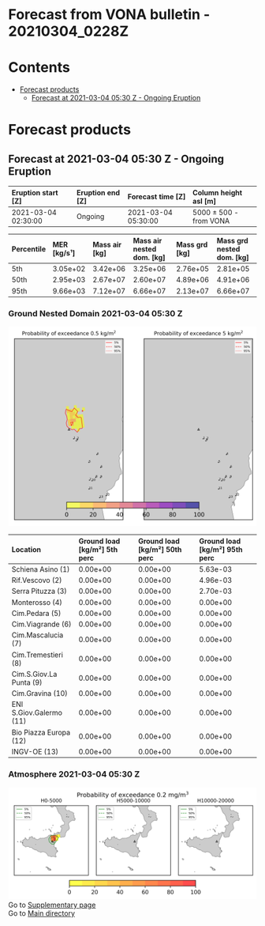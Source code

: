 
Forecast from VONA bulletin - 20210304_0228Z
============================================

Contents
========

* [Forecast products](#forecast-products)
	* [Forecast at 2021-03-04 05:30 Z - Ongoing Eruption](#forecast-at-2021-03-04-0530-z---ongoing-eruption)

# Forecast products

## Forecast at 2021-03-04 05:30 Z - Ongoing Eruption
  

|Eruption start [Z]|Eruption end [Z]|Forecast time [Z]|Column height asl [m]|
| :--- | :--- | :--- | :--- |
|2021-03-04 02:30:00|Ongoing|2021-03-04 05:30:00|5000 ± 500 - from VONA|
  
  

|Percentile|MER [kg/s¹]|Mass air [kg]|Mass air nested dom. [kg]|Mass grd [kg]|Mass grd nested dom. [kg]|
| :--- | :--- | :--- | :--- | :--- | :--- |
|5th|3.05e+02|3.42e+06|3.25e+06|2.76e+05|2.81e+05|
|50th|2.95e+03|2.67e+07|2.60e+07|4.89e+06|4.91e+06|
|95th|9.66e+03|7.12e+07|6.66e+07|2.13e+07|6.66e+07|
  

### Ground Nested Domain 2021-03-04 05:30 Z
  
![](./figures/probability_grd_2021_03_04_0530_grid_1_1.png)  
  
  
  
  
  
  
  
  
  
  
  
  

|Location|Ground load [kg/m²] 5th perc|Ground load [kg/m²] 50th perc|Ground load [kg/m²] 95th perc|
| :--- | :--- | :--- | :--- |
|Schiena Asino (1)|0.00e+00|0.00e+00|5.63e-03|
|Rif.Vescovo (2)|0.00e+00|0.00e+00|4.96e-03|
|Serra Pituzza (3)|0.00e+00|0.00e+00|2.70e-03|
|Monterosso (4)|0.00e+00|0.00e+00|0.00e+00|
|Cim.Pedara (5)|0.00e+00|0.00e+00|0.00e+00|
|Cim.Viagrande (6)|0.00e+00|0.00e+00|0.00e+00|
|Cim.Mascalucia (7)|0.00e+00|0.00e+00|0.00e+00|
|Cim.Tremestieri (8)|0.00e+00|0.00e+00|0.00e+00|
|Cim.S.Giov.La Punta (9)|0.00e+00|0.00e+00|0.00e+00|
|Cim.Gravina (10)|0.00e+00|0.00e+00|0.00e+00|
|ENI S.Giov.Galermo (11)|0.00e+00|0.00e+00|0.00e+00|
|Bio Piazza Europa (12)|0.00e+00|0.00e+00|0.00e+00|
|INGV-OE (13)|0.00e+00|0.00e+00|0.00e+00|
  

### Atmosphere 2021-03-04 05:30 Z
  
![](./figures/probability_air_2021_03_04_0530_grid_2_conclev_1_1.png)  
Go to [Supplementary page](Supplementary_page.md)  
Go to [Main directory](https://github.com/federicapardini/Real_time_ash_forecast)